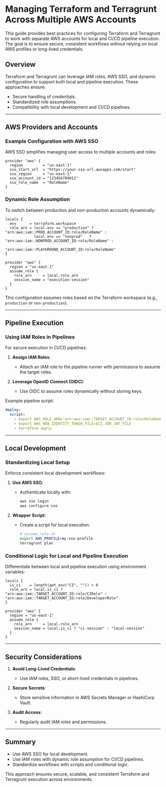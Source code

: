 # Managing Terraform and Terragrunt Across Multiple AWS Accounts

This guide provides best practices for configuring Terraform and Terragrunt to work with separate AWS accounts for local and CI/CD pipeline execution. The goal is to ensure secure, consistent workflows without relying on local AWS profiles or long-lived credentials.

## Overview

Terraform and Terragrunt can leverage IAM roles, AWS SSO, and dynamic configuration to support both local and pipeline execution. These approaches ensure:

- Secure handling of credentials.
- Standardized role assumptions.
- Compatibility with local development and CI/CD pipelines.

---

## AWS Providers and Accounts

### Example Configuration with AWS SSO

AWS SSO simplifies managing user access to multiple accounts and roles:

```hcl
provider "aws" {
  region         = "us-east-1"
  sso_start_url  = "https://your-sso-url.awsapps.com/start"
  sso_region     = "us-east-1"
  sso_account_id = "123456789012"
  sso_role_name  = "RoleName"
}
```

### Dynamic Role Assumption

To switch between production and non-production accounts dynamically:

```hcl
locals {
  env      = terraform.workspace
  role_arn = local.env == "production" ? "arn:aws:iam::PROD_ACCOUNT_ID:role/RoleName" :
             local.env == "nonprod"   ? "arn:aws:iam::NONPROD_ACCOUNT_ID:role/RoleName" :
                                        "arn:aws:iam::PLAYGROUND_ACCOUNT_ID:role/RoleName"
}

provider "aws" {
  region = "us-east-1"
  assume_role {
    role_arn     = local.role_arn
    session_name = "execution-session"
  }
}
```

This configuration assumes roles based on the Terraform workspace (e.g., `production` or `non-production`).

---

## Pipeline Execution

### Using IAM Roles in Pipelines

For secure execution in CI/CD pipelines:

1. **Assign IAM Roles**:
   - Attach an IAM role to the pipeline runner with permissions to assume the target roles.

2. **Leverage OpenID Connect (OIDC)**:
   - Use OIDC to assume roles dynamically without storing keys.

Example pipeline script:

```yaml
deploy:
  script:
    - export AWS_ROLE_ARN="arn:aws:iam::TARGET_ACCOUNT_ID:role/RoleName"
    - export AWS_WEB_IDENTITY_TOKEN_FILE=$CI_JOB_JWT_FILE
    - terraform apply
```

---

## Local Development

### Standardizing Local Setup

Enforce consistent local development workflows:

1. **Use AWS SSO**:
   - Authenticate locally with:
  
     ```sh
     aws sso login
     aws configure sso
     ```

2. **Wrapper Script**:
   - Create a script for local execution:

     ```bash
     # assume_role.sh
     export AWS_PROFILE=my-sso-profile
     terragrunt plan
     ```

### Conditional Logic for Local and Pipeline Execution

Differentiate between local and pipeline execution using environment variables:

```hcl
locals {
  is_ci    = length(get_env("CI", "")) > 0
  role_arn = local.is_ci ? "arn:aws:iam::TARGET_ACCOUNT_ID:role/CIRole" : "arn:aws:iam::TARGET_ACCOUNT_ID:role/DeveloperRole"
}

provider "aws" {
  region = "us-east-1"
  assume_role {
    role_arn     = local.role_arn
    session_name = local.is_ci ? "ci-session" : "local-session"
  }
}
```

---

## Security Considerations

1. **Avoid Long-Lived Credentials**:
   - Use IAM roles, SSO, or short-lived credentials in pipelines.

2. **Secure Secrets**:
   - Store sensitive information in AWS Secrets Manager or HashiCorp Vault.

3. **Audit Access**:
   - Regularly audit IAM roles and permissions.

---

## Summary

- Use AWS SSO for local development.
- Use IAM roles with dynamic role assumption for CI/CD pipelines.
- Standardize workflows with scripts and conditional logic.

This approach ensures secure, scalable, and consistent Terraform and Terragrunt execution across environments.